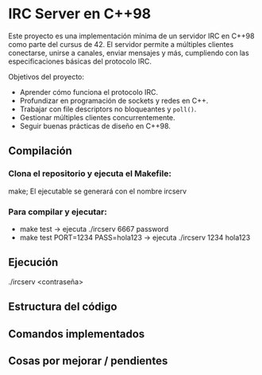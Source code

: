 
# IRC Server en C++98

Este proyecto es una implementación mínima de un servidor IRC en C++98 como parte del cursus de 42. El servidor permite a múltiples clientes conectarse, unirse a canales, enviar mensajes y más, cumpliendo con las especificaciones básicas del protocolo IRC.

Objetivos del proyecto:

- Aprender cómo funciona el protocolo IRC.
- Profundizar en programación de sockets y redes en C++.
- Trabajar con file descriptors no bloqueantes y `poll()`.
- Gestionar múltiples clientes concurrentemente.
- Seguir buenas prácticas de diseño en C++98.

## Compilación

### Clona el repositorio y ejecuta el Makefile:
make; 
El ejecutable se generará con el nombre ircserv

### Para compilar y ejecutar:
- make test                         → ejecuta ./ircserv 6667 password
- make test PORT=1234 PASS=hola123  → ejecuta ./ircserv 1234 hola123

## Ejecución

./ircserv <puerto> <contraseña>

## Estructura del código


## Comandos implementados


## Cosas por mejorar / pendientes


